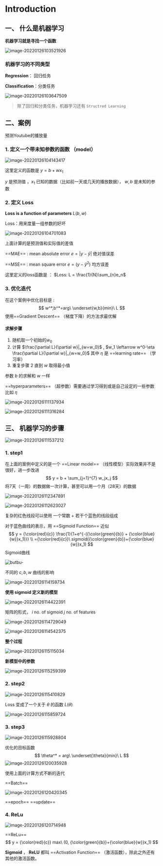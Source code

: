 # Introduction



## 一、 什么是机器学习

**机器学习就是寻找一个函数**

![image-20220126103521926](https://kinvy-images.oss-cn-beijing.aliyuncs.com/Images/image-20220126103521926.png)



### 机器学习的不同类型

**Regression**： 回归任务

**Classification**：分类任务

![image-20220126103647509](https://kinvy-images.oss-cn-beijing.aliyuncs.com/Images/image-20220126103647509.png)

> 除了回归和分类任务，机器学习还有 `Structred Learning` 



## 二、案例

预测Youtube的播放量



### 1. 定义一个带未知参数的函数 （model）

![image-20220126104143417](https://kinvy-images.oss-cn-beijing.aliyuncs.com/Images/image-20220126104143417.png)

这里定义的函数是 $y=b+wx_1$ 

$y$ 是预测值 ，$x_1$ 已知的数据（比如前一天或几天的播放数据）， $w, b$ 是未知的参数



### 2. 定义 Loss 

**Loss is a function of parameters** $L(b,w)$

Loss：用来度量一组参数的好坏

![image-20220126104701083](https://kinvy-images.oss-cn-beijing.aliyuncs.com/Images/image-20220126104701083.png)

 上面计算的是预测值和实际值的差值

==MAE== : mean absolute error   $e=|y-\hat{y}|$  绝对值误差

==MSE== : mean square error   $e=(y-\hat{y}^2)$ 均方误差

这里定义的loss函数是 ： $Loss: L = \frac{1}{N}\sum_{n}e_n$





### 3. 优化迭代

在这个案例中优化目标是 :
$$
w^*,b^*=arg\ \underset{w,b}{min}\ L
$$
使用==Gradient Descent== （梯度下降）的方法求最优解

#### 求解步骤

1. 随机取一个初始的$w_0$ 
2. 计算 $\frac{\partial L}{\partial w}|_{w=w_0}$   , $w_1 \leftarrow w^0-\eta \frac{\partial L}{\partial w}|_{w=w_0}$ 其中 $\eta$ 是 ==learning rate== （学习率）
3. 重复步骤 2 直到 $w$ 取得最小值 

参数 $b$ 的求解和 $w$ 一样



==hyperparameters== （超参数）需要通过学习得到或是自己设定的一些参数 比如 $\eta$  



![image-20220126111137934](https://kinvy-images.oss-cn-beijing.aliyuncs.com/Images/image-20220126111137934.png)



![image-20220126111316284](https://kinvy-images.oss-cn-beijing.aliyuncs.com/Images/image-20220126111316284.png)







## 三、 机器学习的步骤



![image-20220126111537212](https://kinvy-images.oss-cn-beijing.aliyuncs.com/Images/image-20220126111537212.png)



### 1. step1

在上面的案例中定义的是一个 ==Linear model== （线性模型）实际效果并不是很好，进一步改进
$$
y = b + \sum_{j=1}^{7} w_jx_j
$$
将7天（一周）的数据做一次计算，甚至可以用一个月（28天）的数据

![image-20220126112347891](https://kinvy-images.oss-cn-beijing.aliyuncs.com/Images/image-20220126112347891.png)



![image-20220126112623027](https://kinvy-images.oss-cn-beijing.aliyuncs.com/Images/image-20220126112623027.png)

复杂的红色线段可以使用 一个常数 + 若干个蓝色的线段组成

对于蓝色曲线的表示，用 ==Sigmoid Function== 近似
$$
y = {\color{red}{c}} \frac{1}{1+e^{-({\color{green}{b}} + {\color{blue}{w}}x_1)}} \\
={\color{red}{c}}\ sigmoid({\color{green}{b}}+{\color{blue}{w}}x_1)
$$
Sigmoid曲线

![butbu-](https://kinvy-images.oss-cn-beijing.aliyuncs.com/Images/image-20220126113836520.png)



不同的 $c,b,w$ 曲线的影响

![image-20220126114159734](https://kinvy-images.oss-cn-beijing.aliyuncs.com/Images/image-20220126114159734.png)



**使用 sigmoid 定义新的模型**

![image-20220126114422391](https://kinvy-images.oss-cn-beijing.aliyuncs.com/Images/image-20220126114422391.png)

矩阵的形式， $i$  no. of sigmoid    $j$  no. of features

![image-20220126114729049](https://kinvy-images.oss-cn-beijing.aliyuncs.com/Images/image-20220126114729049.png)



![image-20220126114542375](https://kinvy-images.oss-cn-beijing.aliyuncs.com/Images/image-20220126114542375.png)



**整个过程**

![image-20220126115115034](https://kinvy-images.oss-cn-beijing.aliyuncs.com/Images/image-20220126115115034.png)

**新模型中的参数**

![image-20220126115259399](https://kinvy-images.oss-cn-beijing.aliyuncs.com/Images/image-20220126115259399.png)





### 2. step2 

![image-20220126115410829](https://kinvy-images.oss-cn-beijing.aliyuncs.com/Images/image-20220126115410829.png)

Loss 变成了一个关于 $\theta$ 的函数  $L(\theta)$

![image-20220126115859724](https://kinvy-images.oss-cn-beijing.aliyuncs.com/Images/image-20220126115859724.png)



### 3. step3

![image-20220126115928804](https://kinvy-images.oss-cn-beijing.aliyuncs.com/Images/image-20220126115928804.png)

优化的目标函数
$$
\theta^* = arg\ \underset{\theta}{min}\ L
$$
![image-20220126120035928](https://kinvy-images.oss-cn-beijing.aliyuncs.com/Images/image-20220126120035928.png)



使用上面的计算方式不断的迭代

==Batch==

![image-20220126120420345](C:/Users/Kinvy/AppData/Roaming/Typora/typora-user-images/image-20220126120420345.png)

==epoch==  ==update==







### 4. ReLu

![image-20220126120714948](C:/Users/Kinvy/AppData/Roaming/Typora/typora-user-images/image-20220126120714948.png)

==ReLu==
$$
y = {\color{red}{c}} max\ (0, {\color{green}{b}}+{\color{blue}{w}}x_1)
$$


**Sigmoid** ， **ReLU** 都叫 ==Activation Function== （激活函数），除此之外还有其他的激活函数。